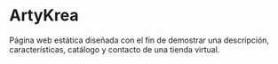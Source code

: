 # ArtyKrea
Página web estática diseñada con el fin de demostrar una descripción, características, catálogo y contacto de una tienda virtual.

